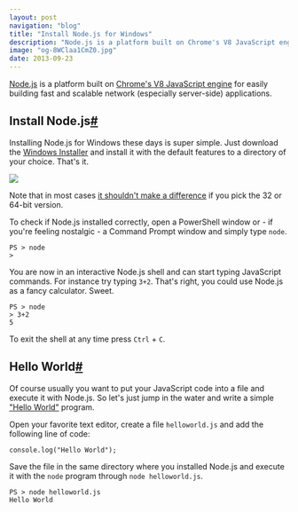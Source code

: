 ```yaml
---
layout: post
navigation: "blog"
title: "Install Node.js for Windows"
description: "Node.js is a platform built on Chrome's V8 JavaScript engine for easily building fast and scalable network (especially server-side) applications."
image: "og-8WClaa1CmZ0.jpg"
date: 2013-09-23
---
```


<a target="_blank" href="https://nodejs.org/">Node.js</a> is a platform built on <a target="_blank" href="https://code.google.com/p/v8/">Chrome's V8 JavaScript engine</a> for easily building fast and scalable network (especially server-side) applications.

<h2 id="install-node.js" class="has-permalink">Install Node.js<a class="permalink" title="Permalink" href="#install-node.js">#</a></h2>

Installing Node.js for Windows these days is super simple. Just download the <a target="_blank" href="https://nodejs.org/en/download/">Windows Installer</a> and install it with the default features to a directory of your choice. That's it.

<img src="{{ site.url }}/content/img/install-nodejs-for-windows-01.png"/>

Note that in most cases <a target="_blank" href="https://stackoverflow.com/a/12522696/135441">it shouldn't make a difference</a> if you pick the 32 or 64-bit version.

To check if Node.js installed correctly, open a PowerShell window or - if you're feeling nostalgic - a Command Prompt window and simply type `node`.

    PS > node
    >

You are now in an interactive Node.js shell and can start typing JavaScript commands. For instance try typing `3+2`. That's right, you could use Node.js as a fancy calculator. Sweet.

    PS > node
    > 3+2
    5

To exit the shell at any time press `Ctrl` + `C`.

<h2 id="hello-world" class="has-permalink">Hello World<a class="permalink" title="Permalink" href="#hello-world">#</a></h2>

Of course usually you want to put your JavaScript code into a file and execute it with Node.js. So let's just jump in the water and write a simple <a target="_blank" href="https://en.wikipedia.org/wiki/Hello_world_program">"Hello World"</a> program.

Open your favorite text editor, create a file `helloworld.js` and add the following line of code:

    console.log("Hello World");

Save the file in the same directory where you installed Node.js and execute it with the `node` program through `node helloworld.js`.

    PS > node helloworld.js
    Hello World
